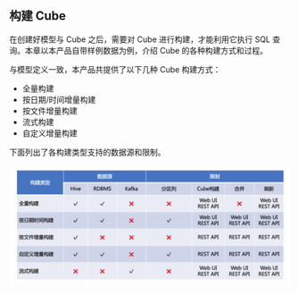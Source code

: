 ## 构建 Cube

在创建好模型与 Cube 之后，需要对 Cube 进行构建，才能利用它执行 SQL 查询。本章以本产品自带样例数据为例，介绍 Cube 的各种构建方式和过程。

与模型定义一致，本产品共提供了以下几种 Cube 构建方式：
- 全量构建
- 按日期/时间增量构建
- 按文件增量构建
- 流式构建
- 自定义增量构建

下面列出了各构建类型支持的数据源和限制。

![构建类型总结](images/build_summary.png)